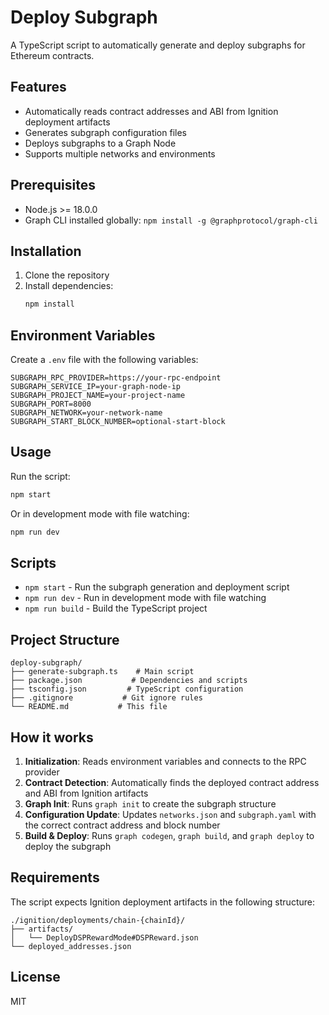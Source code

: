 # Deploy Subgraph

A TypeScript script to automatically generate and deploy subgraphs for Ethereum contracts.

## Features

- Automatically reads contract addresses and ABI from Ignition deployment artifacts
- Generates subgraph configuration files
- Deploys subgraphs to a Graph Node
- Supports multiple networks and environments

## Prerequisites

- Node.js >= 18.0.0
- Graph CLI installed globally: `npm install -g @graphprotocol/graph-cli`

## Installation

1. Clone the repository
2. Install dependencies:
   ```bash
   npm install
   ```

## Environment Variables

Create a `.env` file with the following variables:

```env
SUBGRAPH_RPC_PROVIDER=https://your-rpc-endpoint
SUBGRAPH_SERVICE_IP=your-graph-node-ip
SUBGRAPH_PROJECT_NAME=your-project-name
SUBGRAPH_PORT=8000
SUBGRAPH_NETWORK=your-network-name
SUBGRAPH_START_BLOCK_NUMBER=optional-start-block
```

## Usage

Run the script:

```bash
npm start
```

Or in development mode with file watching:

```bash
npm run dev
```

## Scripts

- `npm start` - Run the subgraph generation and deployment script
- `npm run dev` - Run in development mode with file watching
- `npm run build` - Build the TypeScript project

## Project Structure

```
deploy-subgraph/
├── generate-subgraph.ts    # Main script
├── package.json           # Dependencies and scripts
├── tsconfig.json         # TypeScript configuration
├── .gitignore           # Git ignore rules
└── README.md           # This file
```

## How it works

1. **Initialization**: Reads environment variables and connects to the RPC provider
2. **Contract Detection**: Automatically finds the deployed contract address and ABI from Ignition artifacts
3. **Graph Init**: Runs `graph init` to create the subgraph structure
4. **Configuration Update**: Updates `networks.json` and `subgraph.yaml` with the correct contract address and block number
5. **Build & Deploy**: Runs `graph codegen`, `graph build`, and `graph deploy` to deploy the subgraph

## Requirements

The script expects Ignition deployment artifacts in the following structure:
```
./ignition/deployments/chain-{chainId}/
├── artifacts/
│   └── DeployDSPRewardMode#DSPReward.json
└── deployed_addresses.json
```

## License

MIT 